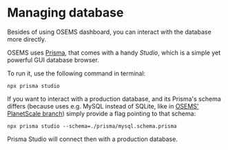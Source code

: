 # Managing database

Besides of using OSEMS dashboard, you can interact with the database more directly.

OSEMS uses [Prisma](https://www.prisma.io/), that comes with a handy _Studio_, which is a simple yet powerful GUI database browser.

To run it, use the following command in terminal:

```
npx prisma studio
```

If you want to interact with a production database, and its Prisma's schema differs (because uses e.g. MySQL instead of SQLite, like in [OSEMS' PlanetScale branch](https://github.com/adrianbienias/osems/blob/planetscale/prisma/mysql.schema.prisma)) simply provide a flag pointing to that schema:

```
npx prisma studio --schema=./prisma/mysql.schema.prisma
```

Prisma Studio will connect then with a production database.
